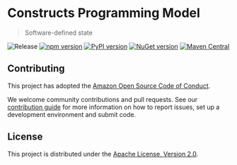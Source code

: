 # Constructs Programming Model

> Software-defined state

![Release](https://github.com/aws/constructs/workflows/Release/badge.svg)
[![npm version](https://badge.fury.io/js/constructs.svg)](https://badge.fury.io/js/constructs)
[![PyPI version](https://badge.fury.io/py/constructs.svg)](https://badge.fury.io/py/constructs)
[![NuGet version](https://badge.fury.io/nu/Constructs.svg)](https://badge.fury.io/nu/Constructs)
[![Maven Central](https://maven-badges.herokuapp.com/maven-central/software.constructs/constructs/badge.svg?style=plastic)](https://maven-badges.herokuapp.com/maven-central/software.constructs/constructs)

## Contributing

This project has adopted the [Amazon Open Source Code of
Conduct](https://aws.github.io/code-of-conduct).

We welcome community contributions and pull requests. See our [contribution
guide](./CONTRIBUTING.md) for more information on how to report issues, set up a
development environment and submit code.

## License

This project is distributed under the [Apache License, Version 2.0](./LICENSE).

